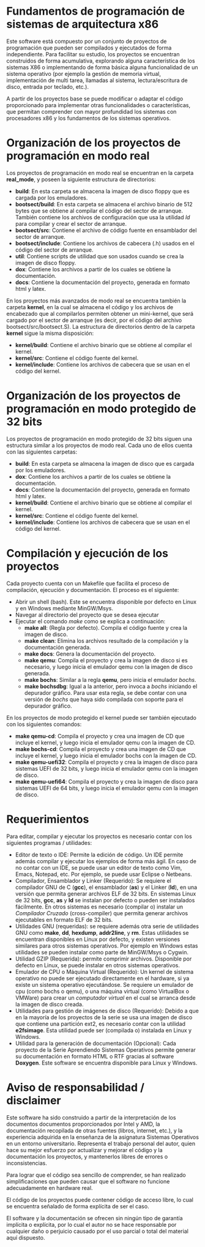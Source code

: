 # Fundamentos de programación de sistemas de arquitectura x86

Este software está compuesto por un conjunto de proyectos de 
programación que pueden ser compilados y ejecutados de forma
independiente. Para facilitar su estudio, los proyectos se 
encuentran construidos de forma acumulativa, explorando alguna 
característica de los sistemas X86 o implementando de forma básica
alguna funcionalidad de un sistema operativo (por ejemplo la gestión de memoria
virtual, implementación de multi tarea, llamadas al sistema, 
lectura/escritura de disco, entrada por teclado, etc.).

A partir de los proyectos base se puede modificar o adaptar el código 
proporcionado para implementar otras funcionalidades o 
características, que permitan comprender con mayor profundidad los
sistemas con procesadores x86 y los fundamentos de los sistemas operativos.

# Organización de los proyectos de programación en modo real

Los proyectos de programación  en modo real se encuentran en la carpeta 
__real_mode__, y poseen la siguiente estructura de directorios:

- __build__: En esta carpeta se almacena la imagen de disco floppy que es
  cargada por los emuladores.
- __bootsect/build__: En esta carpeta se almacena el archivo binario de 512
    bytes que se obtiene al compilar el código del sector de arranque. También
    contiene los archivos de configuración que usa la utilidad _ld_ para
    compilar y crear el sector de arranque.
- __bootsect/src__: Contiene el archivo de código fuente en ensamblador del
    sector de arranque.
- __bootsect/include__: Contiene los archivos de cabecera (.h) usados en el 
  código del sector de arranque.
- __util__: Contiene scripts de utilidad que son usados cuando se crea la
  imagen de disco floppy.
- __dox__: Contiene los archivos a partir de los cuales se obtiene la
  documentación.
- __docs__: Contiene la documentación del proyecto, generada en formato html y
  latex.

En los proyectos más avanzados de modo real se encuentra también la carpeta
__kernel__, en la cual se almacena el código y los archivos de encabezado que
al compilarlos permiten obtener un mini-kernel, que será cargado por el sector
de arranque (es decir, por el código del archivo bootsect/src/bootsect.S).
La estructura de directorios dentro de la carpeta __kernel__ sigue la misma 
disposición:

- __kernel/build__: Contiene el archivo binario que se obtiene al compilar el 
  kernel.
- __kernel/src__: Contiene el código fuente del kernel.
- __kernel/include__: Contiene los archivos de cabecera que se usan en el
  código del kernel.
                          
# Organización de los proyectos de programación en modo protegido de 32 bits

Los proyectos de programación en modo protegido de 32 bits siguen una estructura
similar a los proyectos de modo real. Cada uno de ellos cuenta con las
siguientes carpetas: 

- __build__: En esta carpeta se almacena la imagen de disco que es
  cargada por los emuladores.
- __dox__: Contiene los archivos a partir de los cuales se obtiene la
  documentación.
- __docs__: Contiene la documentación del proyecto, generada en formato html y
  latex.
- __kernel/build__: Contiene el archivo binario que se obtiene al compilar el 
  kernel.
- __kernel/src__: Contiene el código fuente del kernel.
- __kernel/include__: Contiene los archivos de cabecera que se usan en el
  código del kernel.
  
  
# Compilación y ejecución de los proyectos

Cada proyecto cuenta con un Makefile que facilita el proceso de compilación,
ejecución y documentación. El proceso es el siguiente:

- Abrir un shell (bash). Este se encuentra disponible por defecto en Linux y en
  Windows mediante MinGW/Msys.
- Navegar al directorio del proyecto que se desea ejecutar
- Ejecutar el comando _make_ como se explica a continuación:
    - __make all__: (Regla por defecto). Compila el código fuente y crea la 
      imagen de disco.
    - __make clean__: Elimina los archivos resultado de la compilación y la
      documentación generada.
    - __make docs__: Genera la documentación del proyecto.
    - __make qemu__: Compila el proyecto y crea la imagen de disco si es
      necesario, y luego inicia el emulador qemu con la imagen de disco
      generada.
    - __make bochs__: Similar a la regla __qemu__, pero inicia el emulador
      _bochs_.
    - __make bochsdbg__: Igual a la anterior, pero invoca a _bochs_ iniciando
      el depurador gráfico. Para usar esta regla, se debe contar con una
      versión de _bochs_ que haya sido compilada con soporte para el depurador
      gráfico.

En los proyectos de modo protegido el kernel puede ser también ejecutado con
los siguientes comandos:
- __make qemu-cd__: Compila el proyecto y crea una imagen de CD que incluye el 
  kernel, y luego inicia el emulador qemu con la imagen de CD.
- __make bochs-cd__: Compila el proyecto y crea una imagen de CD que incluye el 
  kernel, y luego inicia el emulador bochs con la imagen de CD.
- __make qemu-uefi32__: Compila el proyecto y crea la imagen de disco para
  sistemas UEFI de 32 bits, y luego inicia el emulador qemu con la imagen de
  disco.
- __make qemu-uefi64__: Compila el proyecto y crea la imagen de disco para
  sistemas UEFI de 64 bits, y luego inicia el emulador qemu con la imagen de
  disco.

# Requerimientos

Para editar, compilar y ejecutar los proyectos es necesario contar con los 
siguientes programas / utilidades:

- Editor de texto o IDE: Permite la edición de código. Un IDE permite además
  compilar y ejecutar los ejemplos de forma más ágil. En caso de no contar con
  un IDE, se puede usar un editor de texto como Vim, Emacs, Notepad, etc. 
  Por ejemplo, se puede usar Eclipse o Netbeans.
- Compilador, Ensamblador y Linker (Requerido): Se requiere el compilador GNU de
  C (**gcc**), el ensamblador (**as**) y el Linker (**ld**), en una versión que
  permita generar archivos ELF de 32 bits. En sistemas Linux de 32 bits,
  **gcc**, **as** y **ld** se instalan por defecto o pueden ser instalados
  fácilmente. En otros sistemas es necesario (compilar o) instalar un
  _Compilador Cruzado_ (cross-compiler) que permita generar archivos ejecutables
  en formato ELF de 32 bits.
- Utilidades GNU (requeridas): se requiere además otra serie de utilidades GNU
  como **make**, **dd**, **hexdump**, **addr2line**, y **rm**. Estas utilidades
  se encuentran disponibles en Linux por defecto, y existen versiones similares
  para otros sistemas operativos. Por ejemplo en Windows estas utilidades se
  pueden instalar como parte de MinGW/Msys o Cygwin. 
- Utilidad GZIP (Requerida): permite comprimir archivos. Disponible por defecto
  en Linux, se puede instalar en otros sistemas operativos.
- Emulador de CPU o Máquina Virtual (Requerido): Un kernel de sistema operativo
  no puede ser ejecutado directamente en el hardware, si ya existe un sistema
  operativo ejecutándose. Se requiere un emulador de cpu (como bochs o qemu), o
  una máquina virtual (como VirtualBox o VMWare) para crear un _computador
  virtual_ en el cual se arranca desde la imagen de disco creada.
- Utilidades para gestión de imágenes de disco (Requerido): Debido a que en la
  mayoría de los proyectos de la serie se usa una imagen de disco que contiene
  una partición ext2, es necesario contar con la utilidad **e2fsimage**. Esta
  utilidad puede ser (compilada o) instalada en Linux y Windows.
- Utilidad para la generación de documentación (Opcional): Cada proyecto de la
  Serie Aprendiendo Sistemas Operativos permite generar su documentación en
  formato HTML o RTF gracias al software **Doxygen**. Este software se encuentra
  disponible para Linux y Windows.

# Aviso de responsabilidad / disclaimer

Este software ha sido construido a partir de la interpretación de 
los documentos documentos proporcionados por Intel y AMD, la documentación 
recopilada de otras fuentes (libros, internet, etc.), y la experiencia adquirida
en la enseñanza de la asignatura Sistemas Operativos en un entorno
universitario. Representa el trabajo personal del autor, quien hace su mejor
esfuerzo por actualizar y mejorar el código y la documentación los proyectos, y
mantenerlos libres de errores o inconsistencias.

Para lograr que el código sea sencillo de comprender, se han realizado
simplificaciones que pueden causar que el software no funcione adecuadamente en
hardware real.

El código de los proyectos puede contener código de acceso libre, lo
cual se encuentra señalado de forma explícita de ser el caso.

El software y la documentación se ofrecen sin ningún tipo de garantía implícita
o explícita, por lo cual el autor no se hace responsable por cualquier daño o
perjuicio causado por el uso parcial o total del material aquí dispuesto. 
